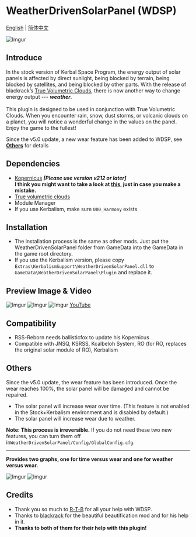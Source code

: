 # WeatherDrivenSolarPanel (WDSP)
[English](https://github.com/Aebestach/WeatherDrivenSolarPanel/blob/master/README.md) | [简体中文](https://www.bilibili.com/read/cv31075491/)

![Imgur](https://i.imgur.com/WoxMQ3K.jpg)

## Introduce

In the stock version of Kerbal Space Program, the energy output of solar panels is affected by direct sunlight, being blocked by terrain, being blocked by satellites, and being blocked by other parts. With the release of blackrack’s [True Volumetric Clouds](https://www.patreon.com/blackrack/posts), there is now another way to change energy output --- ***weather***. <br><br>This plugin is designed to be used in conjunction with True Volumetric Clouds. When you encounter rain, snow, dust storms, or volcanic clouds on a planet, you will notice a wonderful change in the values on the panel. Enjoy the game to the fullest!

Since the v5.0 update, a new wear feature has been added to WDSP, see [**Others**](https://github.com/Aebestach/WeatherDrivenSolarPanel?tab=readme-ov-file#others) for details

## Dependencies

- [Kopernicus](https://github.com/Kopernicus/Kopernicus)  ***[Please use version v212 or later]*** 
<br> **I think you might want to take a look at [this](https://github.com/Aebestach/WeatherDrivenSolarPanel/issues/5), just in case you make a mistake.**
- [True volumetric clouds](https://www.patreon.com/blackrack/posts)
- Module Manager
- If you use Kerbalism, make sure `000_Harmony` exists

## Installation
- The installation process is the same as other mods. Just put the WeatherDrivenSolarPanel folder from GameData into the GameData in the game root directory. 
- If you use the Kerbalism version, please copy `Extras\KerbalismSupport\WeatherDrivenSolarPanel.dll` to `GameData\WeatherDrivenSolarPanel\Plugin` and replace it.

## Preview Image & Video
![Imgur](https://i.imgur.com/B9q2Rak.jpg)
![Imgur](https://i.imgur.com/drHOD4A.jpg)
![Imgur](https://i.imgur.com/oz1DLv0.jpg)
[YouTube](https://youtu.be/IKnQO8X81A4?si=3_P_wxlH7WFWAL_2) 


## Compatibility
- RSS-Reborn needs ballisticfox to update his Kopernicus
- Compatible with JNSQ, KSRSS, Kcalbeloh System, RO (for RO, replaces the original solar module of RO), Kerbalism

## Others 
Since the v5.0 update, the wear feature has been introduced. Once the wear reaches 100%, the solar panel will be damaged and cannot be repaired.
- The solar panel will increase wear over time. (This feature is not enabled in the Stock+Kerbalism environment and is disabled by default.)
- The solar panel will increase wear due to weather.

**Note: This process is irreversible.** If you do not need these two new features, you can turn them off in`WeatherDrivenSolarPanel/Config/GlobalConfig.cfg`.

* * *
**Provides two graphs, one for time versus wear and one for weather versus wear.**

![Imgur](https://imgur.com/2pyqZmO.png)
![Imgur](https://imgur.com/7LH2wLB.png)

## Credits
- Thank you so much to [R-T-B](https://github.com/R-T-B)  for all your help with WDSP.
- Thanks to [blackrack](https://github.com/LGhassen)  for the beautiful beautification mod and for his help in it.
-  **Thanks to both of them for their help with this plugin!**
